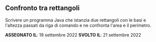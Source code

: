 ## Confronto tra rettangoli

Scrivere un programma Java che istanzia due rettangoli con le basi e l'altezza passati da riga di comando e ne confronta
l'area e il perimetro.

**ASSEGNATO IL**: 19 settembre 2022
**SVOLTO IL**: 21 settembre 2022